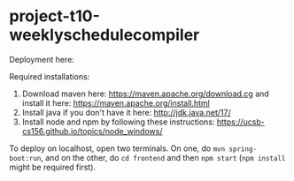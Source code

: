 # project-t10-weeklyschedulecompiler

Deployment here: 

Required installations:

1. Download maven here: https://maven.apache.org/download.cg and install it here: https://maven.apache.org/install.html
2. Install java if you don't have it here: http://jdk.java.net/17/
3. Install node and npm by following these instructions: https://ucsb-cs156.github.io/topics/node_windows/

To deploy on localhost, open two terminals. On one, do `mvn spring-boot:run`, and on the other, do `cd frontend` and then `npm start` (`npm install` might be required first).